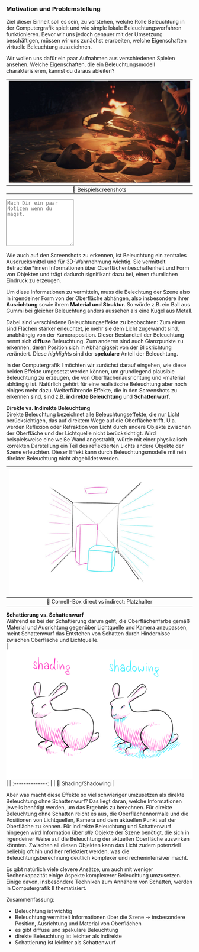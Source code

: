 

### Motivation und Problemstellung

Ziel dieser Einheit soll es sein, zu verstehen, welche Rolle Beleuchtung in der Computergrafik spielt und wie simple lokale Beleuchtungsverfahren funktionieren.
Bevor wir uns jedoch genauer mit der Umsetzung beschäftigen, müssen wir uns zunächst erarbeiten, welche Eigenschaften virtuelle Beleuchtung auszeichnen.

Wir wollen uns dafür ein paar Aufnahmen aus verschiedenen Spielen ansehen. Welche Eigenschaften, die ein Beleuchtungsmodell charakterisieren, kannst du daraus ableiten? 

| ![camera-model](./fire-life-is-strange.jpg?as=webp) |
| :--------------: |
| :jigsaw: Beispielscreenshots |

<textarea class = 'notes' rows = '8' placeholder = 'Mach Dir ein paar Notizen wenn du magst.'></textarea>

Wie auch auf den Screenshots zu erkennen, ist Beleuchtung ein zentrales Ausdrucksmittel und für 3D-Wahrnehmung wichtig. Sie vermittelt Betrachter*innen Informationen über Oberflächenbeschaffenheit und Form von Objekten und trägt dadurch signifikant dazu bei, einen räumlichen Eindruck zu erzeugen.

Um diese Informationen zu vermitteln, muss die Belechtung der Szene also in irgendeiner Form von der Oberfläche abhängen, also insbesondere ihrer **Ausrichtung** sowie ihrem **Material und Struktur**. So würde z.B. ein Ball aus Gummi bei gleicher Beleuchtung anders aussehen als eine Kugel aus Metall.

Dabei sind verschiedene Beleuchtungseffekte zu beobachten: Zum einen sind Flächen stärker erleuchtet, je mehr sie dem Licht zugewandt sind, unabhängig von der Kameraposition. Dieser Bestandteil der Beleuchtung nennt sich **diffuse** Beleuchtung. Zum anderen sind auch Glanzpunkte zu erkennen, deren Position sich in Abhängigkeit von der Blickrichtung verändert. Diese _highlights_ sind der **spekulare** Anteil der Beleuchtung.

In der Computergrafik I möchten wir zunächst darauf eingehen, wie diese beiden Effekte umgesetzt werden können, um grundlegend plausible Beleuchtung zu erzeugen, die von Oberflächenausrichtung und -material abhängig ist. Natürlich gehört für eine realistische Beleuchtung aber noch einiges mehr dazu. Weiterführende Effekte, die in den Screenshots zu erkennen sind, sind z.B. **indirekte Beleuchtung** und **Schattenwurf**.

**Direkte vs. Indirekte Beleuchtung** <br>
Direkte Beleuchtung bezeichnet alle Beleuchtungseffekte, die nur Licht berücksichtigen, das auf direktem Wege auf die Oberfläche trifft. U.a. werden Reflexion oder Refraktion von Licht durch andere Objekte zwischen der Oberfläche und der Lichtquelle nicht berücksichtigt. Wird beispielsweise eine weiße Wand angestrahlt, würde mit einer physikalisch korrekten Darstellung ein Teil des reflektierten Lichts andere Objekte der Szene erleuchten. Dieser Effekt kann durch Beleuchtungsmodelle mit rein direkter Beleuchtung nicht abgebildet werden.

| ![camera-model](./cornell.jpg?as=webp) |
| :--------------: |
| :jigsaw: Cornell-Box direct vs indirect: Platzhalter |

**Schattierung vs. Schattenwurf** <br>
Während es bei der Schattierung darum geht, die Oberflächenfarbe gemäß Material und Ausrichtung gegenüber Lichtquelle und Kamera anzupassen, meint Schattenwurf das Entstehen von Schatten durch Hindernisse zwischen Oberfläche und Lichtquelle.  
| ![camera-model](./shadowing.png?as=webp) |
| :--------------: |
| :jigsaw: Shading/Shadowing |

Aber was macht diese Effekte so viel schwieriger umzusetzen als direkte Beleuchtung ohne Schattenwurf? Das liegt daran, welche Informationen jeweils benötigt werden, um das Ergebnis zu berechnen.
Für direkte Beleuchtung ohne Schatten reicht es aus, die Oberflächennormale und die Positionen von Lichtquellen, Kamera und dem aktuellen Punkt auf der Oberfläche zu kennen.
Für indirekte Beleuchtung und Schattenwurf hingegen wird Information über _alle_ Objekte der Szene benötigt, die sich in irgendeiner Weise auf die Beleuchtung der aktuellen Oberfläche auswirken könnten. Zwischen all diesen Objekten kann das Licht zudem potenziell beliebig oft hin und her reflektiert werden, was die Beleuchtungsberechnung deutlich komplexer und rechenintensiver macht.

Es gibt natürlich viele clevere Ansätze, um auch mit weniger Rechenkapazität einige Aspekte komplexerer Beleuchtung umzusetzen. Einige davon, insbesondere Techniken zum Annähern von Schatten, werden in Computergrafik II thematisiert.

Zusammenfassung:
* Beleuchtung ist wichtig
* Beleuchtung vermittelt Informationen über die Szene -> insbesondere Position, Ausrichtung und Material von Oberflächen
* es gibt diffuse und spekulare Beleuchtung
* direkte Beleuchtung ist leichter als indirekte
* Schattierung ist leichter als Schattenwurf